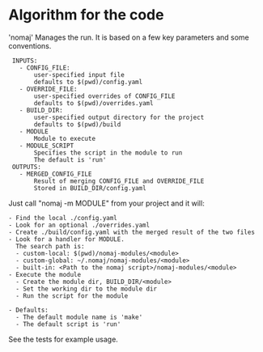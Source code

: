 # Algorithm for the code

'nomaj'
  Manages the run.
  It is based on a few key parameters and some conventions.
 ```
  INPUTS:
    - CONFIG_FILE:
        user-specified input file
        defaults to $(pwd)/config.yaml
    - OVERRIDE_FILE:
        user-specified overrides of CONFIG_FILE
        defaults to $(pwd)/overrides.yaml
    - BUILD_DIR:
        user-specified output directory for the project
        defaults to $(pwd)/build
    - MODULE
        Module to execute
    - MODULE_SCRIPT
        Specifies the script in the module to run
        The default is 'run'
  OUTPUTS:
    - MERGED_CONFIG_FILE
        Result of merging CONFIG_FILE and OVERRIDE_FILE
        Stored in BUILD_DIR/config.yaml
```

Just call "nomaj -m MODULE" from your project and it will:
```
- Find the local ./config.yaml
- Look for an optional ./overrides.yaml
- Create ./build/config.yaml with the merged result of the two files
- Look for a handler for MODULE.
  The search path is:
  - custom-local: $(pwd)/nomaj-modules/<module>
  - custom-global: ~/.nomaj/nomaj-modules/<module>
  - built-in: <Path to the nomaj script>/nomaj-modules/<module>
- Execute the module
  - Create the module dir, BUILD_DIR/<module>
  - Set the working dir to the module dir
  - Run the script for the module

- Defaults:
  - The default module name is 'make'
  - The default script is 'run'
```
See the tests for example usage.

